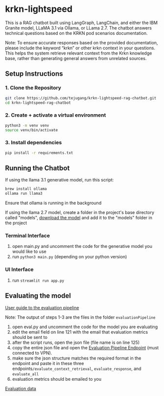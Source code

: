 # krkn-lightspeed
This is a RAG chatbot built using LangGraph, LangChain, and either the IBM Granite model, LLaMA 3.1 via Ollama, or LLama 2.7. The chatbot answers technical questions based on the KRKN pod scenarios documentation.

Note: To ensure accurate responses based on the provided documentation, please include the keyword “krkn” or other krkn context in your questions. This helps the system retrieve relevant context from the Krkn knowledge base, rather than generating general answers from unrelated sources.

## Setup Instructions

### 1. Clone the Repository
```bash
git clone https://github.com/tejugang/krkn-lightspeed-rag-chatbot.git
cd krkn-lightspeed-rag-chatbot
```

### 2. Create + activate a virtual environment
```bash
python3 -m venv venv
source venv/bin/activate
```
### 3. Install dependencies
```bash
pip install -r requirements.txt
```
## Running the Chatbot

If using the llama 3.1 generative model, run this script: 
```bash
brew install ollama
ollama run llama3
```
Ensure that ollama is running in the background

If using the llama 2.7 model, create a folder in the project's base directory called "models", [download the model](https://huggingface.co/TheBloke/Llama-2-7B-Chat-GGUF/blob/main/llama-2-7b-chat.Q4_K_M.gguf) and add it to the "models" folder in the project

### Terminal Interface
1. open main.py and uncomment the code for the generative model you would like to use
2. run ```python3 main.py``` (depending on your python version)


### UI Interface
1. run ```streamlit run app.py ```

## Evaluating the model
[User guide to the evaluation pipeline](https://docs.google.com/document/d/1Z8KLLzhMC8zJf-aQJg4LkeROuzAB71A5U3-HyiICo8g/edit?tab=t.0)

Note: The output of steps 1-3 are the files in the folder ```evaluationPipeline ```

1. open eval.py and uncomment the code for the model you are evaluating
2. edit the email field on line 121 with the email that evaluation metrics should be sent to
3. after the script runs, open the json file (file name is on line 125)
4. copy the entire json file and open the [Evaluation Pipeline Endpoint](https://evaluation-api-rhsc-ai.apps.int.spoke.preprod.us-east-1.aws.paas.redhat.com/docs#/) (must connected to VPN). 
5. make sure the json structure matches the required format in the endpoint and paste it in these three endpoints```/evaluate_context_retrieval```, ```evaluate_response```, and ```evaluate_all```
6. evaluation metrics should be emailed to you

[Evaluation data](https://drive.google.com/drive/folders/1pLRgeLMEEvxacZML3B7Ges5nnsJr4t-W?usp=drive_link)

